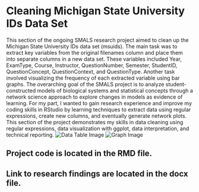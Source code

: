 # Cleaning Michigan State University IDs Data Set
This section of the ongoing SMALS research project aimed to clean up the Michigan State University IDs data set (msuids). The main task was to extract key variables from the original filenames column and place them into separate columns in a new data set. These variables included Year, ExamType, Course, Instructor, QuestionNumber, Semester, StudentID, QuestionConcept, QuestionContext, and QuestionType. Another task involved visualizing the frequency of each extracted variable using bar graphs. The overarching goal of the SMALS project is to analyze student-constructed models of biological systems and statistical concepts through a network science approach to explore changes in models as evidence of learning. For my part, I wanted to gain research experience and improve my coding skills in RStudio by learning techniques to extract data using regular expressions, create new columns, and eventually generate network plots. This section of the project demonstrates my skills in data cleaning using regular expressions, data visualization with ggplot, data interpretation, and technical reporting. 
![Data Table Image](https://github.com/user-attachments/assets/2f4a72f3-aa69-4efe-a51f-e91a521a33f1)
![Graph Image](https://github.com/user-attachments/assets/93cdcbf7-16a5-4c22-840d-fa2a95d824b1)
## Project code is located in the RMD file. 
## Link to research findings are located in the docx file.
